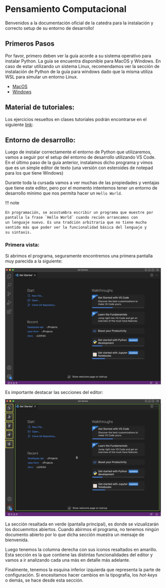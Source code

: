# Pensamiento Computacional

Benvenidos a la documentación oficial de la catedra para la instalación y correcto setup de su entorno de desarrollo!

## Primeros Pasos
Por favor, primero deben ver la guía acorde a su sistema operativo para instalar Python.
La guía se encuentra disponible para MacOS y Windows. En caso de estar utilizando un sistema Linux, recomendamos ver la sección 
de instalación de Python de la guía para windows dado que la misma utiliza WSL para simular un entorno Linux.

* [MacOS](installation/mac-install.md)
* [Windows](installation/windows-install.md)

## Material de tutoriales:
Los ejercicios resueltos en clases tutoriales podrán encontrarse en el siguiente [link](https://github.com/levensworth/udesa-pc-tutorial):

## Entorno de desarrollo:
Luego de instalar correctamente el entorno de Python que utilizaremos, vamos a seguir por el setup del entorno de desarrollo
utilizando VS Code. En el último paso de la guía anterior, instalamos dicho programa y vimos que es un simple editor de texto
(una versión con esteroides de notepad para los que tiene Windows)

Durante toda la cursada vamos a ver muchas de las propiedades y ventajas que tiene este editor, pero por el momento intentemos
tener un entorno de desarrollo mínimo que nos permita hacer un `Hello World`.

!!! note

    En programación, se acostumbra escribir un programa que muestre por pantalla la frase `Hello World` cuando recién arrancamos con
    un lenguaje nuevo. Es una tradción arbitraria que no tiene mucho sentido más que poder ver la funcionalidad básica del lenguaje y 
    su sintaxis.

### Primera vista:
Si abrimos el programa, seguramente encontremos una primera pantalla muy parecida a la siguiente:

![VS Code preview](imgs/vscode_preview.png)

Es importante destacar las secciones del editor:

![VS Code sections](imgs/vscode_numbered.png)


La sección resaltada en verde (pantalla principal), es donde se vizualizarán los docuemntos abiertos. Cuando abirmos el programa,
no tenemos ningún documento abierto por lo que dicha sección muestra un mensaje de bienvenida.

Luego tenemos la columna derecha con sus iconos resaltados en amarillo. Esta sección es la que contiene las distintas funcionalidades
del editor y vamos a ir analizando cada una más en detalle más adelante.

Finalmente, tenemos la esquina inferior izquierda que representa la parte de configuración. Si encesitamos hacer cambios en la tipografía, los *hot-keys* o demás, se hace desde esta sección.


